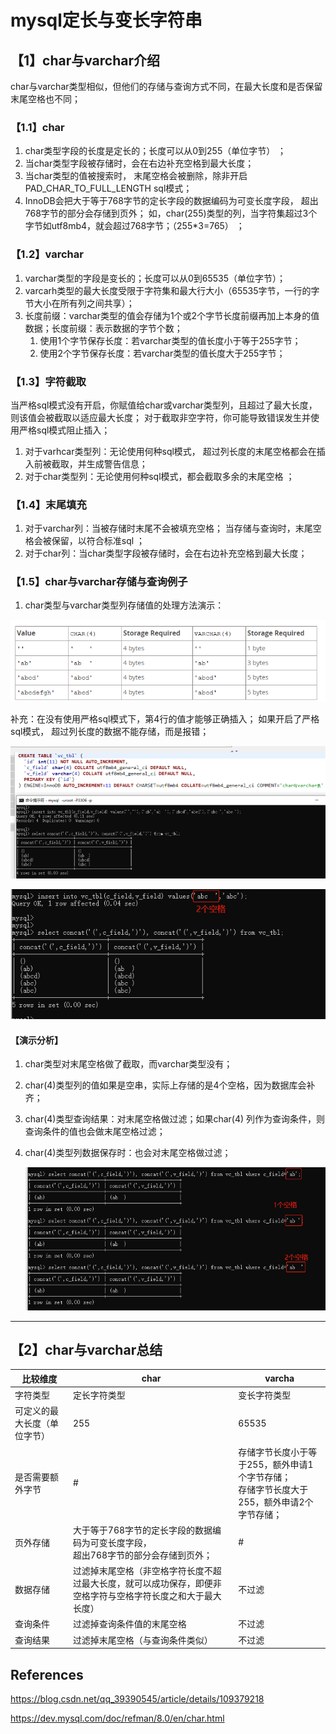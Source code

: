 # mysql定长与变长字符串

## 【1】char与varchar介绍

char与varchar类型相似，但他们的存储与查询方式不同，在最大长度和是否保留末尾空格也不同；  

### 【1.1】char

1. char类型字段的长度是定长的；长度可以从0到255（单位字节） ；
2. 当char类型字段被存储时，会在右边补充空格到最大长度；
3. 当char类型的值被搜索时， 末尾空格会被删除，除非开启 PAD_CHAR_TO_FULL_LENGTH sql模式；
4. InnoDB会把大于等于768字节的定长字段的数据编码为可变长度字段， 超出768字节的部分会存储到页外； 如，char(255)类型的列，当字符集超过3个字节如utf8mb4，就会超过768字节；（255*3=765） ； 

### 【1.2】varchar 

1. varchar类型的字段是变长的；长度可以从0到65535（单位字节）； 
2. varcarh类型的最大长度受限于字符集和最大行大小（65535字节，一行的字节大小在所有列之间共享）； 
3. 长度前缀：varchar类型的值会存储为1个或2个字节长度前缀再加上本身的值数据；长度前缀：表示数据的字节个数；
   1. 使用1个字节保存长度：若varchar类型的值长度小于等于255字节；
   2. 使用2个字节保存长度：若varchar类型的值长度大于255字节；

### 【1.3】字符截取 

当严格sql模式没有开启，你赋值给char或varchar类型列，且超过了最大长度，则该值会被截取以适应最大长度； 对于截取非空字符，你可能导致错误发生并使用严格sql模式阻止插入；

1. 对于varhcar类型列：无论使用何种sql模式， 超过列长度的末尾空格都会在插入前被截取，并生成警告信息；  
2. 对于char类型列：无论使用何种sql模式，都会截取多余的末尾空格 ；

### 【1.4】末尾填充 

1. 对于varchar列：当被存储时末尾不会被填充空格； 当存储与查询时，末尾空格会被保留，以符合标准sql ； 
2. 对于char列：当char类型字段被存储时，会在右边补充空格到最大长度； 

### 【1.5】char与varchar存储与查询例子

1. char类型与varchar类型列存储值的处理方法演示： 

![image-20240331180128317](image//image-20240331180128317.png)

补充：在没有使用严格sql模式下，第4行的值才能够正确插入； 如果开启了严格sql模式， 超过列长度的数据不能存储，而是报错；

![image-20240331181759714](image//image-20240331181759714.png)

![image-20240331193825564](image//image-20240331193825564.png)

#### 【演示分析】

1. char类型对末尾空格做了截取，而varchar类型没有；

2. char(4)类型列的值如果是空串，实际上存储的是4个空格，因为数据库会补齐；

3. char(4)类型查询结果：对末尾空格做过滤；如果char(4) 列作为查询条件，则查询条件的值也会做末尾空格过滤； 

4. char(4)类型列数据保存时：也会对末尾空格做过滤； 

   ![image-20240331182344187](image//image-20240331182344187.png)
   

------



## 【2】char与varchar总结

| 比较维度                     | char                                                         | varcha                                                       |
| ---------------------------- | ------------------------------------------------------------ | ------------------------------------------------------------ |
| 字符类型                     | 定长字符类型                                                 | 变长字符类型                                                 |
| 可定义的最大长度（单位字节） | 255                                                          | 65535                                                        |
| 是否需要额外字节             | #                                                            | 存储字节长度小于等于255，额外申请1个字节存储；<br/>存储字节长度大于255，额外申请2个字节存储； |
| 页外存储                     | 大于等于768字节的定长字段的数据编码为可变长度字段， <br/>超出768字节的部分会存储到页外； | #                                                            |
| 数据存储                     | 过滤掉末尾空格（非空格字符长度不超过最大长度，就可以成功保存，即便非空格字符与空格字符长度之和大于最大长度） | 不过滤                                                       |
| 查询条件                     | 过滤掉查询条件值的末尾空格                                   | 不过滤                                                       |
| 查询结果                     | 过滤掉末尾空格（与查询条件类似）                             | 不过滤                                                       |



## References

https://blog.csdn.net/qq_39390545/article/details/109379218

https://dev.mysql.com/doc/refman/8.0/en/char.html

